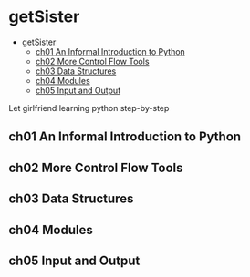 # getSister

<!-- TOC -->

- [getSister](#getsister)
    - [ch01 An Informal Introduction to Python](#ch01-an-informal-introduction-to-python)
    - [ch02 More Control Flow Tools](#ch02-more-control-flow-tools)
    - [ch03 Data Structures](#ch03-data-structures)
    - [ch04 Modules](#ch04-modules)
    - [ch05 Input and Output](#ch05-input-and-output)

<!-- /TOC -->

Let girlfriend learning python step-by-step

## ch01 An Informal Introduction to Python

## ch02 More Control Flow Tools

## ch03 Data Structures

## ch04 Modules

## ch05 Input and Output
